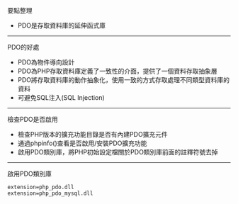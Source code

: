 要點整理
- PDO是存取資料庫的延伸函式庫

---

PDO的好處
- PDO為物件導向設計
- PDO為PHP存取資料庫定義了一致性的介面，提供了一個資料存取抽象層
- PDO將存取資料庫的動作抽象化，使用一致的方式存取處理不同類型資料庫的資料
- 可避免SQL注入(SQL Injection)

---

檢查PDO是否啟用
* 檢查PHP版本的擴充功能目錄是否有內建PDO擴充元件
* 通過phpinfo()查看是否啟用/安裝PDO擴充功能
* 啟用PDO類別庫，將PHP初始設定檔關於PDO類別庫前面的註釋符號去掉

---

啟用PDO類別庫
```
extension=php_pdo.dll
extension=php_pdo_mysql.dll
```